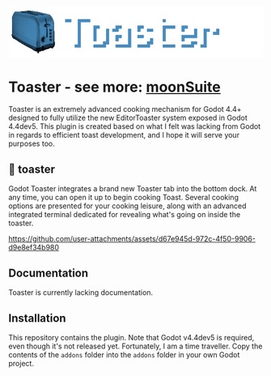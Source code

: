 ![screen-shot](https://github.com/dog-on-moon/godot-toaster/blob/main/readme/banner.png)

# Toaster - see more: [moonSuite](https://dog-game.xyz/tools/)

Toaster is an extremely advanced cooking mechanism for Godot 4.4+ designed to fully utilize the new EditorToaster system exposed in Godot 4.4dev5.
This plugin is created based on what I felt was lacking from Godot in regards to efficient toast development, and I hope it will serve your purposes too.

## 🍞 toaster

Godot Toaster integrates a brand new Toaster tab into the bottom dock. At any time, you can open it up to begin cooking Toast. Several cooking options are presented for your cooking leisure, along with an advanced integrated terminal dedicated for revealing what's going on inside the toaster.

https://github.com/user-attachments/assets/d67e945d-972c-4f50-9906-d9e8ef34b980

## Documentation

Toaster is currently lacking documentation.

## Installation

This repository contains the plugin. Note that Godot v4.4dev5 is required, even though it's not released yet. Fortunately, I am a time traveller. Copy the contents of the `addons` folder into the `addons` folder in your own Godot project.
